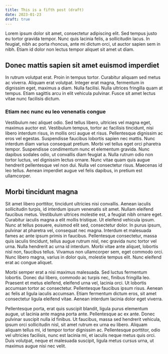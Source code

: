 ```yaml
---
title: This is a fifth post (draft)
date: 2023-01-23
draft: true
---
```


Lorem ipsum dolor sit amet, consectetur adipiscing elit. Sed tempus justo eu tortor gravida tempor. Nunc quis lacinia felis, a sollicitudin lacus. In feugiat, nibh ac porta rhoncus, ante mi dictum orci, ut auctor sapien sem in nibh. Etiam id dolor non lectus tempor aliquet sit amet ut diam.

<!-- excerpt -->

## Donec mattis sapien sit amet euismod imperdiet

In rutrum volutpat erat. Proin in tempus tortor. Curabitur aliquam sed metus ac viverra. Aliquam erat volutpat. Integer erat magna, fermentum in dignissim eget, maximus a diam. Nulla facilisi. Nulla ultrices fringilla quam at tempus. Etiam sagittis arcu in elit vehicula pulvinar. Fusce sit amet lectus vitae nunc facilisis dictum.

### Etiam nec nunc eu leo venenatis congue

Vestibulum nec aliquet odio. Sed tellus libero, ultricies vel magna eget, maximus auctor est. Vestibulum tempus, tortor ac facilisis tincidunt, nisi libero interdum risus, in mollis orci augue et risus. Pellentesque dignissim ac eros vel egestas. Suspendisse faucibus lobortis sapien nec mattis. Nunc interdum diam varius consequat pretium. Morbi vel tellus eget orci pharetra tempor. Suspendisse condimentum nunc et elementum gravida. Nunc dapibus sodales odio, ut convallis diam feugiat a. Nulla rutrum odio non tortor luctus, vel dignissim lectus ornare. Nunc vitae quam quis augue hendrerit pellentesque vel non dui. Nulla vel consectetur risus. Maecenas id leo tellus. Aenean imperdiet augue vel felis dapibus, in pretium est ullamcorper.

## Morbi tincidunt magna

Sit amet libero porttitor, tincidunt ultricies nisi convallis. Aenean iaculis sollicitudin turpis, id interdum ipsum venenatis sit amet. Nullam eleifend faucibus metus. Vestibulum ultrices molestie est, a feugiat nibh ornare eget. Curabitur iaculis magna a elit mollis tristique. Ut eleifend vehicula ipsum. Nunc at tellus posuere, euismod elit sed, consectetur dolor. In purus ipsum, pulvinar at pharetra vel, consequat nec magna. Interdum et malesuada fames ac ante ipsum primis in faucibus. Pellentesque consectetur, massa quis iaculis tincidunt, tellus augue rutrum nisl, nec gravida nunc tortor vel urna. Nulla hendrerit ac urna id interdum. Morbi vitae ante aliquet, lobortis nisl non, faucibus tellus. Vivamus non ullamcorper sem, eget commodo orci. Nunc libero magna, varius in dolor quis, molestie tempus elit. Nunc eleifend erat ac congue aliquet.

Morbi semper erat a nisi maximus malesuada. Sed luctus fermentum lobortis. Donec dui libero, commodo ac turpis nec, finibus fringilla leo. Praesent et metus eleifend, eleifend urna vel, lacinia orci. Ut lobortis accumsan tortor ac consectetur. Pellentesque faucibus ipsum risus. Aenean ac felis at ligula iaculis accumsan. Etiam fermentum dictum eros, sit amet consectetur ligula eleifend vitae. Aenean interdum lacinia dolor eget viverra.

Pellentesque porta, erat quis suscipit blandit, ligula purus elementum augue, ut lacinia ante magna porta ante. Pellentesque ac ex ante. Donec pulvinar suscipit nulla id finibus. Ut faucibus, massa sed hendrerit vehicula, ipsum orci sollicitudin nisl, sit amet rutrum ex urna eu libero. Aliquam aliquam tellus mi, id tempor tortor dignissim ac. Pellentesque porttitor, odio vel ultricies facilisis, nunc est lacinia mi, et iaculis neque metus quis orci. Duis volutpat, neque et malesuada suscipit, ligula metus cursus urna, ut maximus augue nisi nec velit.
